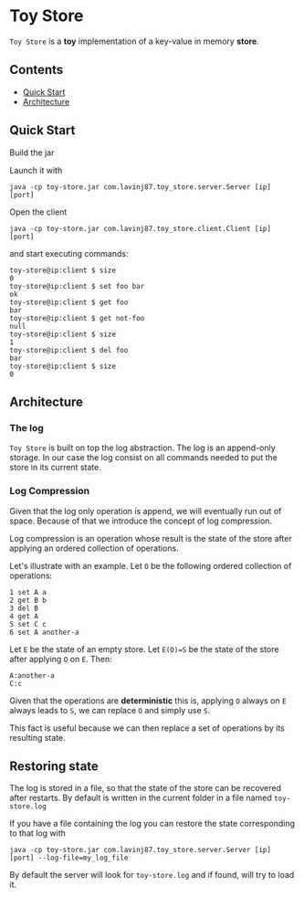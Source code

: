 # Toy Store

`Toy Store` is a **toy** implementation of a key-value in memory **store**.

## Contents
- [Quick Start](#quick-start)
- [Architecture](#architecture)

## Quick Start
Build the jar

Launch it with
 
```
java -cp toy-store.jar com.lavinj87.toy_store.server.Server [ip] [port] 
```

Open the client

```
java -cp toy-store.jar com.lavinj87.toy_store.client.Client [ip] [port]
```

and start executing commands:

```
toy-store@ip:client $ size
0
toy-store@ip:client $ set foo bar
ok
toy-store@ip:client $ get foo
bar
toy-store@ip:client $ get not-foo
null
toy-store@ip:client $ size
1
toy-store@ip:client $ del foo
bar
toy-store@ip:client $ size
0
```

## Architecture 
### The log
`Toy Store` is built on top the log abstraction. The log is an append-only storage. In our case the log consist on
all commands needed to put the store in its current state.

### Log Compression
Given that the log only operation is append, we will eventually run out of space. Because of that we introduce the 
concept of log compression.

Log compression is an operation whose result is the state of the store after applying an ordered collection of operations.

Let's illustrate with an example. Let `O` be the following ordered collection of operations:

``` 
1 set A a 
2 get B b
3 del B
4 get A
5 set C c
6 set A another-a
```

Let `E` be the state of an empty store. Let `E(O)=S` be the state of the store after applying `O` on `E`. Then:
```
A:another-a
C:c
```

Given that the operations are **deterministic** this is, applying `O` always on `E` always leads to `S`, we can 
replace `O` and simply use `S`.

This fact is useful because we can then replace a set of operations by its resulting state.

## Restoring state
The log is stored in a file, so that the state of the store can be recovered after restarts. By default is written in
the current folder in a file named `toy-store.log`

If you have a file containing the log you can restore the state corresponding to that log with

```
java -cp toy-store.jar com.lavinj87.toy_store.server.Server [ip] [port] --log-file=my_log_file 
```

By default the server will look for `toy-store.log` and if found, will try to load it. 